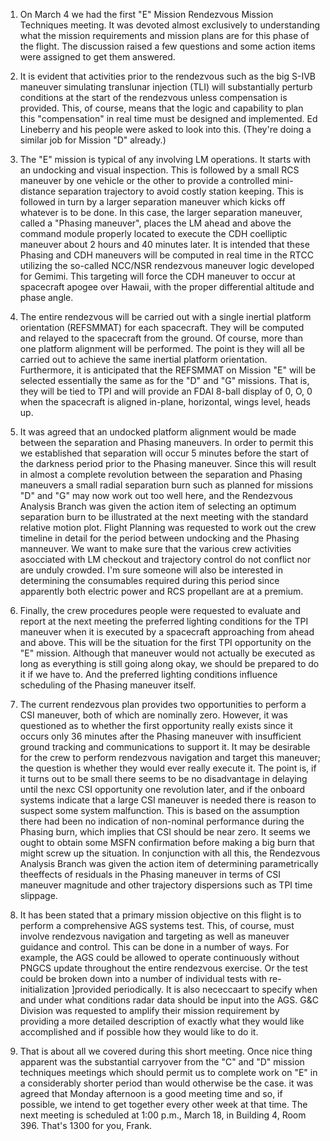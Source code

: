 ﻿---
layout: tindallgram
date: Mar 7, 1968
from: PA/Chief, Apollo Data Priority Coordination
serial: 68-PA-T-55A
subject: First "E" Mission Rendezvous Mission Techniques meeting - March 4
---
1.  On March 4 we had the first "E" Mission Rendezvous Mission Techniques
meeting.  It was devoted almost exclusively to understanding what the
mission requirements and mission plans are for this phase of the flight.
The discussion raised a few questions and some action items were assigned
to get them answered.

2.  It is evident that activities prior to the rendezvous such as the big
S-IVB maneuver simulating translunar injection (TLI) will substantially
perturb conditions at the start of the rendezvous unless compensation is
provided.  This, of course, means that the logic and capability to plan
this "compensation" in real time must be designed and implemented.
Ed Lineberry and his people were asked to look into this. (They're doing
a similar job for Mission "D" already.)

3.  The "E" mission is typical of any involving LM operations.  It starts
with an undocking and visual inspection.  This is followed by a small RCS
maneuver by one vehicle or the other to provide a controlled mini-distance
separation trajectory to avoid costly station keeping.  This is followed
in turn by a larger separation maneuver which kicks off whatever is to be
done.  In this case, the larger separation maneuver, called a "Phasing
maneuver", places the LM ahead and above the command module properly
located to execute the CDH coelliptic maneuver about 2 hours and 40 minutes
later.  It is intended that these Phasing and CDH maneuvers will be
computed in real time in the RTCC utilizing the so-called NCC/NSR rendezvous
maneuver logic developed for Gemimi.  This targeting will force the CDH
maneuver to occur at spacecraft apogee over Hawaii, with the proper
differential altitude and phase angle.

4.  The entire rendezvous will be carried out with a single inertial
platform orientation (REFSMMAT) for each spacecraft.  They will be
computed and relayed to the spacecraft from the ground.  Of course, more
than one platform alignment will be performed.  The point is they will
all be carried out to achieve the same inertial platform orientation.
Furthermore, it is anticipated that the REFSMMAT on Mission "E" will be
selected essentially the same as for the "D" and "G" missions.  That is,
they will be tied to TPI and will provide an FDAI 8-ball display of
0, O, 0 when the spacecraft is aligned in-plane, horizontal, wings level,
heads up.


5.  It was agreed that an undocked platform alignment would be made between
the separation and Phasing maneuvers.  In order to permit this we established
that separation will occur 5 minutes before the start of the darkness period
prior to the Phasing maneuver.  Since this will result in almost a complete
revolution between the separation and Phasing maneuvers a small radial
separation burn such as planned for missions "D" and "G" may now work out
too well here, and the Rendezvous Analysis Branch was given the action item
of selecting an optimum separation burn to be illustrated at the next meeting
with the standard relative motion plot.  Flight Planning was requested to
work out the crew timeline in detail for the period between undocking and
the Phasing manneuver.  We want to make sure that the various crew activities
asocciated with LM checkout and trajectory control do not conflict nor are
unduly crowded.  I'm sure someone will also be interested in determining
the consumables required during this period since apparently both electric
power and RCS propellant are at a premium.

6.  Finally, the crew procedures people were requested to evaluate and
report at the next meeting the preferred lighting conditions for the TPI
maneuver when it is executed by a spacecraft approaching from ahead and
above.  This will be the situation for the first TPI opportunity on the
"E" mission.  Although that maneuver would not actually be executed as long
as everything is still going along okay, we should be prepared to do it if 
we have to.  And the preferred lighting conditions influence scheduling of
the Phasing maneuver itself.


7.  The current rendezvous plan provides two opportunities to perform a
CSI maneuver, both of which are nominally zero. However, it was questioned
as to whether the first opportunity really exists since it occurs only 36
minutes after the Phasing maneuver with insufficient ground tracking and
communications to support it.  It may be desirable for the crew to perform
rendezvous navigation and target this maneuver; the question is whether
they would ever really execute it. The point is, if it turns out to be
small there seems to be no disadvantage in delaying until the nexc CSI
opportunity one revolution later, and if the onboard systems indicate that
a large CSI maneuver is needed there is reason to suspect some system
malfunction.  This is based on the assumption there had been no indication
of non-nominal performance during the Phasing burn, which implies that CSI
should be near zero.  It seems we ought to obtain some MSFN confirmation
before making a big burn that might screw up the situation.  In conjunction
with all this, the Rendezvous Analysis Branch was given the action item of
determining parametrically theeffects of residuals in the Phasing maneuver
in terms of CSI maneuver magnitude and other trajectory dispersions such
as TPI time slippage.


8.  It has been stated that a primary mission objective on this flight is
to perform a comprehensive AGS systems test.  This, of course, must involve
rendezvous navigation and targeting as well as maneuver guidance and control.
This can be done in a number of ways.  For example, the AGS could be allowed
to operate continuously without PNGCS update throughout the entire rendezvous
exercise.  Or the test could be broken down into a number of individual tests
with re-initialization ]provided periodically. It is also nececcaart to specify
when and under what conditions radar data should be input into the AGS.  G&C
Division was requested to amplify their mission requirement by providing a
more detailed description of exactly what they would like accomplished and 
if possible how they would like to do it.

9. That is about all we covered during this short meeting.  Once nice thing
apparent was the substantial carryover from the "C" and "D" mission techniques
meetings which should permit us to complete work on "E" in a considerably 
shorter period than would otherwise be the case. it was agreed that Monday
afternoon is a good meeting time and so, if possible, we intend to get
together every other week at that time.  The next meeting is scheduled
at 1:00 p.m., March 18, in Building 4, Room 396.  That's 1300 for you,
Frank.
